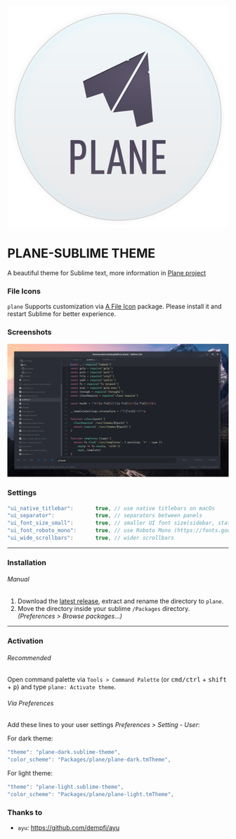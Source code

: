 <p align="center">
<img src="assets-project/logo.svg" />
</p>


# PLANE-SUBLIME THEME

A beautiful theme for Sublime text, more information in [Plane project](https://github.com/wfpaisa/plane)


### File Icons

`plane` Supports customization via [A File Icon](https://github.com/ihodev/a-file-icon) package. Please install it and restart Sublime for better experience.

### Screenshots
<p align="center">
<img src="assets-project/screenshots/screenshot-01.png" />
<br>
</p>

### Settings

```js
"ui_native_titlebar":       true, // use native titlebars on macOs
"ui_separator":             true, // separators between panels
"ui_font_size_small":       true, // smaller UI font size(sidebar, statusbar etc)
"ui_font_roboto_mono":      true, // use Roboto Mono (https://fonts.google.com/specimen/Roboto+Mono) as UI font
"ui_wide_scrollbars":       true, // wider scrollbars
```

---

### Installation

###### Manual

1. Download the [latest release](https://github.com/wfpaisa/plane-sublime), extract and rename the directory to `plane`.
2. Move the directory inside your sublime `/Packages` directory. *(Preferences > Browse packages...)*

---

### Activation

###### Recommended

Open command palette via `Tools > Command Palette` (or <kbd>cmd/ctrl</kbd> + <kbd>shift</kbd> + <kbd>p</kbd>) and type `plane: Activate theme`.


###### Via Preferences

Add these lines to your user settings *Preferences > Setting - User*:

For dark theme:

```js
"theme": "plane-dark.sublime-theme",
"color_scheme": "Packages/plane/plane-dark.tmTheme",
```

For light theme:

```js
"theme": "plane-light.sublime-theme",
"color_scheme": "Packages/plane/plane-light.tmTheme",
```

### Thanks to

- `ayu`: https://github.com/dempfi/ayu
